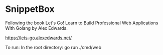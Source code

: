 # SnippetBox

Following the book Let's Go! Learn to Build Professional Web Applications With Golang by Alex Edwards.

https://lets-go.alexedwards.net/

To run:
In the root directory: go run ./cmd/web
